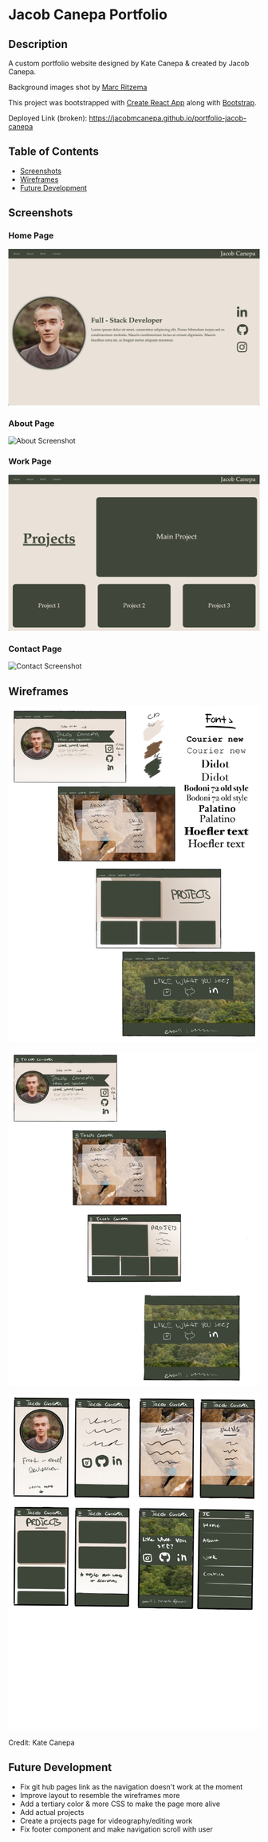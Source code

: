 # Jacob Canepa Portfolio

## Description
A custom portfolio website designed by Kate Canepa & created by Jacob Canepa.

Background images shot by [Marc Ritzema](https://marcritzema.com/)

This project was bootstrapped with [Create React App](https://github.com/facebook/create-react-app) along with [Bootstrap](https://react-bootstrap.github.io/).

Deployed Link (broken): https://jacobmcanepa.github.io/portfolio-jacob-canepa


## Table of Contents
- [Screenshots](#screenshots)
- [Wireframes](#wireframes)
- [Future Development](#future-development)

## Screenshots
### Home Page
![Home Screenshot](/src/assets/images/home-ss.png?raw=true "Home Page")

### About Page
![About Screenshot](/src/assets/images/about-ss.png?raw=true "About Page")

### Work Page
![Work Screenshot](/src/assets/images/work-ss.png?raw=true "Work Page")

### Contact Page
![Contact Screenshot](/src/assets/images/contact-ss.png?raw=true "Contact Page")

## Wireframes
![Desktop Wireframe](/src/assets/images/wf_1.jpg)

![Tablet Wireframe](/src/assets/images/wf_2.jpg)

![Mobile Wireframe](/src/assets/images/wf_3.jpg)

Credit: Kate Canepa

## Future Development
* Fix git hub pages link as the navigation doesn't work at the moment
* Improve layout to resemble the wireframes more
* Add a tertiary color & more CSS to make the page more alive
* Add actual projects
* Create a projects page for videography/editing work
* Fix footer component and make navigation scroll with user